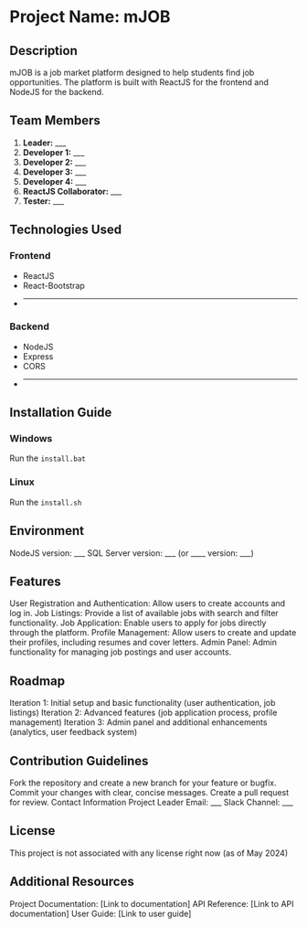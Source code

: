 # Project Name: mJOB

## Description
mJOB is a job market platform designed to help students find job opportunities. The platform is built with ReactJS for the frontend and NodeJS for the backend.

## Team Members
1. **Leader:** ___
2. **Developer 1:** ___
3. **Developer 2:** ___
4. **Developer 3:** ___
5. **Developer 4:** ___
6. **ReactJS Collaborator:** ___
7. **Tester:** ___

## Technologies Used
### Frontend
- ReactJS
- React-Bootstrap
- ___

### Backend
- NodeJS
- Express
- CORS
- ___

## Installation Guide
### Windows
Run the `install.bat`
### Linux
Run the `install.sh`

## Environment
NodeJS version: ___
SQL Server version: ___ (or ____ version: ___)

## Features
User Registration and Authentication: Allow users to create accounts and log in.
Job Listings: Provide a list of available jobs with search and filter functionality.
Job Application: Enable users to apply for jobs directly through the platform.
Profile Management: Allow users to create and update their profiles, including resumes and cover letters.
Admin Panel: Admin functionality for managing job postings and user accounts.

## Roadmap
Iteration 1: Initial setup and basic functionality (user authentication, job listings)
Iteration 2: Advanced features (job application process, profile management)
Iteration 3: Admin panel and additional enhancements (analytics, user feedback system)

## Contribution Guidelines
Fork the repository and create a new branch for your feature or bugfix.
Commit your changes with clear, concise messages.
Create a pull request for review.
Contact Information
Project Leader Email: ___
Slack Channel: ___

## License
This project is not associated with any license right now (as of May 2024)

## Additional Resources
Project Documentation: [Link to documentation]
API Reference: [Link to API documentation]
User Guide: [Link to user guide]
